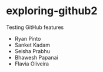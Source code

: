 # exploring-github2
Testing GitHub features

* Ryan Pinto
* Sanket Kadam
* Seisha Prabhu
* Bhawesh Papanai
* Flavia Oliveira
